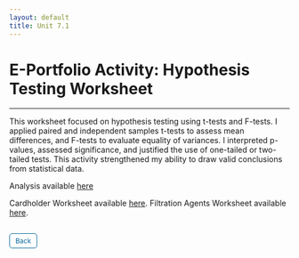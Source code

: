 ```yaml
---
layout: default
title: Unit 7.1
---
```


# E-Portfolio Activity: Hypothesis Testing Worksheet
---

This worksheet focused on hypothesis testing using t-tests and F-tests. I applied paired and independent samples t-tests to assess mean differences, and F-tests to evaluate equality of variances. I interpreted p-values, assessed significance, and justified the use of one-tailed or two-tailed tests. This activity strengthened my ability to draw valid conclusions from statistical data. 


Analysis available <a href="pdf/E-Portfolio Activity; Hypothesis Testing.pdf" target="_blank" rel="noopener noreferrer">here</a>

Cardholder Worksheet available <a href="pdf/Exe 8.6C.xlsx" target="_blank" rel="noopener noreferrer">here</a>.
Filtration Agents Worksheet available <a href="pdf/Exe 8.4G.xlsx" target="_blank" rel="noopener noreferrer">here</a>.


<style>
  .back-button {
    display: inline-block;
    background-color: white;
    color: #006699;
    text-decoration: none;
    padding: 5px 10px; /* Reduced padding for a smaller button */
    font-size: 12px; /* Smaller font size */
    border: 1px solid #006699; /* Thinner border */
    border-radius: 5px;
    cursor: pointer;
    transition: background-color 0.3s, color 0.3s;
    margin: 15px 0; /* Adds space above and below the button */
  }
  .back-button:hover {
    background-color: #006699;
    color: white;
 }
</style>

<div class="button-container">
  <a href="https://dzervenes.github.io/research-methods/" class="back-button">Back</a>
</div>
